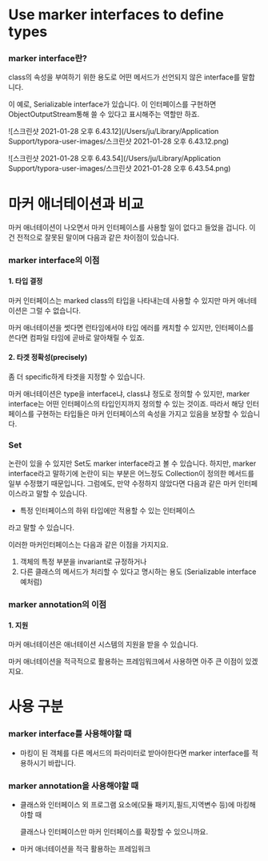 # Use marker interfaces to define types

### marker interface란?

class의 속성을 부여하기 위한 용도로 어떤 메서드가 선언되지 않은 interface를 말합니다.

이 예로, Serializable interface가 있습니다. 이 인터페이스를 구현하면 ObjectOutputStream통해 쓸 수 있다고 표시해주는 역할만 하죠.

![스크린샷 2021-01-28 오후 6.43.12](/Users/ju/Library/Application Support/typora-user-images/스크린샷 2021-01-28 오후 6.43.12.png)

![스크린샷 2021-01-28 오후 6.43.54](/Users/ju/Library/Application Support/typora-user-images/스크린샷 2021-01-28 오후 6.43.54.png)



# 마커 애너테이션과 비교

마커 애너테이션이 나오면서 마커 인터페이스를 사용할 일이 없다고 들었을 겁니다. 이건 전적으로 잘못된 말이며 다음과 같은 차이점이 있습니다.

### marker interface의 이점

#### 1. 타입 결정

 마커 인터페이스는 marked class의 타입을 나타내는데 사용할 수 있지만 마커 애너테이션은 그럴 수 없습니다.

마커 애너테이션을 썻다면 런타임에서야 타입 에러를 캐치할 수 있지만, 인터페이스를 쓴다면 컴파일 타임에 곧바로 알아채릴 수  있죠.



#### 2. 타겟 정확성(precisely)

좀 더 specific하게 타겟을 지정할 수 있습니다.

마커 애너테이션은 type을 interface냐, class냐 정도로 정의할 수 있지만, marker interface는 어떤 인터페이스의 타입인지까지 정의할 수 있는 것이죠. 따라서 해당 인터페이스를 구현하는 타입들은 마커 인터페이스의 속성을 가지고 있음을 보장할 수 있습니다.



### Set

논란이 있을 수 있지만 Set도 marker interface라고 볼 수 있습니다. 하지만, marker interface라고 말하기에 논란이 되는 부분은 어느정도 Collection이 정의한 메서드를 일부 수정했기 때문입니다. 그럼에도, 만약 수정하지 않았다면 다음과 같은 마커 인터페이스라고 말할 수 있습니다.

* 특정 인터페이스의 하위 타입에만 적용할 수 있는 인터페이스

라고 말할 수 있습니다.

이러한 마커인터페이스는 다음과 같은 이점을 가지지요.

1. 객체의 특정 부분을 invariant로 규정하거나 
2. 다른 클래스의 메서드가 처리할 수 있다고 명시하는 용도 (Serializable interface 예처럼)





### marker annotation의 이점

#### 1. 지원

마커 애너테이션은 애너테이션 시스템의 지원을 받을 수 있습니다.

마커 애너테이션을 적극적으로 활용하는 프레임워크에서 사용하면 아주 큰 이점이 있겠지요.





# 사용 구분

### marker interface를 사용해야할 때

* 마킹이 된 객체를 다른 메서드의 파라미터로 받아야한다면 marker interface를 적용하시기 바랍니다.



### marker annotation을 사용해야할 때

* 클래스와 인터페이스 외 프로그램 요소에(모듈 패키지,필드,지역변수 등)에 마킹해야할 때

  클래스나 인터페이스만 마커 인터페이스를 확장할 수 있으니까요.



* 마커 애너테이션을 적극 활용하는 프레임워크